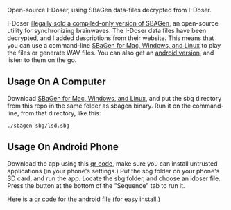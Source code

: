 Open-source I-Doser, using SBaGen data-files decrypted from I-Doser.

I-Doser [illegally sold a compiled-only version of SBAGen], an open-source utility for synchronizing brainwaves.  The I-Doser data files have been decrypted, and I added descriptions from their website.  This means that you can use a command-line [SBaGen for Mac, Windows, and Linux] to play the files or generate WAV files. You can also get an [android version], and listen to them on the go.

## Usage On A Computer

Download [SBaGen for Mac, Windows, and Linux], and put the sbg directory from this repo in the same folder as sbagen binary. Run it on the command-line, from that directory, like this:

    ./sbagen sbg/lsd.sbg


## Usage On Android Phone

Download the app using this [qr code], make sure you can install untrusted applications (in your phone's settings.) Put the sbg folder on your phone's SD card, and run the app. Locate the sbg folder, and choose an idoser file. Press the button at the bottom of the "Sequence" tab to run it.


Here is a [qr code] for the android file (for easy install.)

[SBaGen for Mac, Windows, and Linux]: http://uazu.net/sbagen/#download
[android version]: http://www.normalesup.org/~george/comp/binaural_player/
[qr code]: http://chart.apis.google.com/chart?chs=200x200&cht=qr&chl=http%3A%2F%2Fwww.normalesup.org%2F~george%2Fcomp%2Fbinaural_player%2FBinaural_player-20110318.apk
[illegally sold a compiled-only version of SBAGen]: http://uazu.net/sbagen/i-doser.html